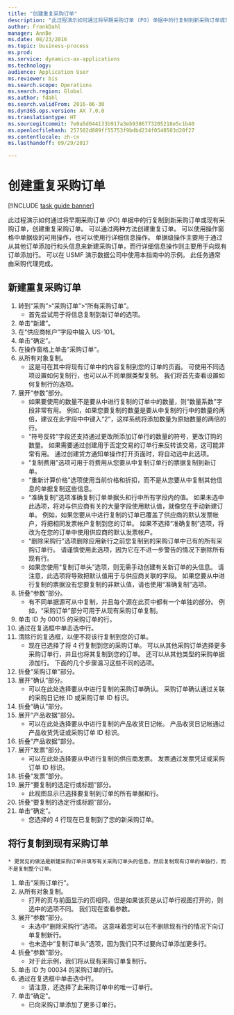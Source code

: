 ```yaml
--- 
title: "创建重复采购订单"
description: "此过程演示如何通过将早期采购订单 (PO) 单据中的行复制到新采购订单或现有采购订单，创建重复采购订单。"
author: FrankDahl
manager: AnnBe
ms.date: 08/23/2016
ms.topic: business-process
ms.prod: 
ms.service: dynamics-ax-applications
ms.technology: 
audience: Application User
ms.reviewer: bis
ms.search.scope: Operations
ms.search.region: Global
ms.author: fdahl
ms.search.validFrom: 2016-06-30
ms.dyn365.ops.version: AX 7.0.0
ms.translationtype: HT
ms.sourcegitcommit: 7e0a5d044133b917a3eb9386773205218e5c1b40
ms.openlocfilehash: 257582d889ff55753f9bdbd234f0540503d20f27
ms.contentlocale: zh-cn
ms.lasthandoff: 09/29/2017

---
```

# <a name="create-a-repeat-purchase-order"></a>创建重复采购订单

[!INCLUDE [task guide banner](../../includes/task-guide-banner.md)]

此过程演示如何通过将早期采购订单 (PO) 单据中的行复制到新采购订单或现有采购订单，创建重复采购订单。 可以通过两种方法创建重复订单。 可以使用操作窗格中单据级的可用操作，也可以使用行详细信息操作。 单据级操作主要用于通过从其他订单添加行和头信息来新建采购订单，而行详细信息操作则主要用于向现有订单添加行。 可以在 USMF 演示数据公司中使用本指南中的示例。 此任务通常由采购代理完成。


## <a name="create-a-new-repeat-purchase-order"></a>新建重复采购订单
1. 转到“采购”>“采购订单”>“所有采购订单”。
    * 首先尝试用于将信息复制到新订单的选项。  
2. 单击“新建”。
3. 在“供应商帐户”字段中输入 US-101。
4. 单击“确定”。
5. 在操作窗格上单击“采购订单”。
6. 从所有对象复制。
    * 这是可在其中将现有订单中的内容复制到您的订单的页面。 可使用不同选项设置如何复制行，也可以从不同单据类型复制。 我们将首先查看设置如何复制行的选项。   
7. 展开“参数”部分。
    * 如果要使用的数量不是要从中进行复制的订单中的数量，则“数量系数”字段非常有用。 例如，如果您要复制的数量是要从中复制的行中的数量的两倍，建议在此字段中中键入“2”，这样系统将添加数量为原始数量的两倍的行。  
    * “符号反转”字段还支持通过更改所添加订单行的数量的符号，更改订购的数量。 如果需要通过创建用于否定交易的订单行来反转该交易，这可能非常有用。 通过创建贷方通知单操作打开页面时，将自动选中此选项。  
    * “复制费用”选项可用于将费用从您要从中复制订单行的票据复制到新订单。  
    * “重新计算价格”选项使用当前价格和折扣，而不是从您要从中复制其他信息的单据复制这些信息。  
    * “准确复制”选项准确复制订单单据头和行中所有字段内的值。 如果未选中此选项，将对与供应商有关的大量字段使用默认值，就像您在手动新建订单。 例如，如果您要从中进行复制的订单已覆盖了供应商的默认发票帐户，将把相同发票帐户复制到您的订单。 如果不选择“准确复制”选项，将改为在您的订单中使用供应商的默认发票帐户。  
    * “删除采购行”选项删除应用新行之前您复制到的采购订单中已有的所有采购订单行。 请谨慎使用此选项，因为它在不进一步警告的情况下删除所有现有行。  
    * 如果您使用“复制订单头”选项，则无需手动创建有关新订单的头信息。 请注意，此选项将导致把默认值用于与供应商关联的字段。 如果您要从中进行复制的票据没有您要复制的非默认值，请也使用“准确复制”选项。  
8. 折叠“参数”部分。
    * 有不同单据源可从中复制，并且每个源在此页中都有一个单独的部分。 例如，“采购订单”部分可用于从现有采购订单复制。  
9. 单击 ID 为 00015 的采购订单的行。 
10. 通过在复选框中单击选中行。
11. 清除行的复选框，以便不将该行复制到您的订单。
    * 现在已选择了将 4 行复制到您的采购订单。 可以从其他采购订单选择更多采购订单行，并且也将其复制到您的订单。 还可以从其他类型的采购单据添加行。 下面的几个步骤温习这些不同的选项。  
12. 折叠“采购订单”部分。
13. 展开“确认”部分。
    * 可以在此处选择要从中进行复制的采购订单确认。 采购订单确认通过关联的采购日记帐 ID 或采购订单 ID 标识。  
14. 折叠“确认”部分。
15. 展开“产品收据”部分。
    * 可以在此处选择要从中进行复制的产品收货日记帐。 产品收货日记帐通过产品收货凭证或采购订单 ID 标识。   
16. 折叠“产品收据”部分。
17. 展开“发票”部分。
    * 可以在此处选择要从中进行复制的供应商发票。 发票通过发票凭证或采购订单 ID 标识。   
18. 折叠“发票”部分。
19. 展开“要复制的选定行或标题”部分。
    * 此视图显示已选择要复制到订单的所有单据和行。   
20. 折叠“要复制的选定行或标题”部分。
21. 单击“确定”。
    * 您选择的 4 行现在已复制到了您的新采购订单。   

## <a name="copy-lines-to-an-existing-purchase-order"></a>将行复制到现有采购订单
    * 更常见的做法是新建采购订单并填写有关采购订单头的信息，然后复制现有订单的单独行，而不是复制整个订单。  
1. 单击“采购订单行”。
2. 从所有对象复制。
    * 打开的页与前面显示的页相同，但是如果该页是从订单行视图打开的，则选中的选项不同。 我们现在查看参数。   
3. 展开“参数”部分。
    * 未选中“删除采购行”选项。 这意味着您可以在不删除现有行的情况下向订单复制新行。   
    * 也未选中“复制订单头”选项，因为我们只不过要向订单添加更多行。   
4. 折叠“参数”部分。
    * 对于此示例，我们将从现有采购订单复制行。   
5. 单击 ID 为 00034 的采购订单的行。 
6. 通过在复选框中单击选中行。
    * 请注意，还选择了此采购订单中的唯一订单行。  
7. 单击“确定”。
    * 已向采购订单添加了更多订单行。  


